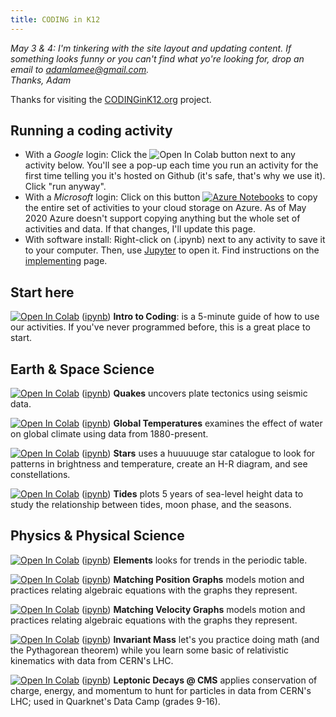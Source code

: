 ```yaml
---
title: CODING in K12  
---
```


*May 3 & 4: I'm tinkering with the site layout and updating content. If something looks funny or you can't find what yo're looking for, drop an email to adamlamee@gmail.com.*  
*Thanks, Adam*

Thanks for visiting the [CODINGinK12.org](http://www.CODINGinK12.org) project. 

## Running a coding activity  
- With a *Google* login: Click the ![Open In Colab](https://colab.research.google.com/assets/colab-badge.svg) button next to any activity below. You'll see a pop-up each time you run an activity for the first time telling you it's hosted on Github (it's safe, that's why we use it). Click "run anyway".  
- With a *Microsoft* login: Click on this button [![Azure Notebooks](https://notebooks.azure.com/launch.svg)](https://notebooks.azure.com/import/gh/adamlamee/CODINGinK12/blob/master/notebooks/intro.ipynb) to copy the entire set of activities to your cloud storage on Azure. As of May 2020 Azure doesn't support copying anything but the whole set of activities and data. If that changes, I'll update this page.  
- With software install: Right-click on (.ipynb) next to any activity to save it to your computer. Then, use [Jupyter](https://jupyter.org/) to open it. Find instructions on the [implementing](./implementing) page.  
  
## Start here  
[![Open In Colab](https://colab.research.google.com/assets/colab-badge.svg)](https://colab.research.google.com/github/adamlamee/CODINGinK12/blob/master/notebooks/intro.ipynb) ([ipynb](https://github.com/adamlamee/CODINGinK12/raw/master/notebooks/intro.ipynb)) **Intro to Coding**: is a 5-minute guide of how to use our activities. If you've never programmed before, this is a great place to start.  
  
## Earth & Space Science  
[![Open In Colab](https://colab.research.google.com/assets/colab-badge.svg)](https://colab.research.google.com/github/adamlamee/CODINGinK12/blob/master/notebooks/quakes.ipynb) ([ipynb](https://github.com/adamlamee/CODINGinK12/raw/master/notebooks/quakes.ipynb)) **Quakes** uncovers plate tectonics using seismic data.  
  
[![Open In Colab](https://colab.research.google.com/assets/colab-badge.svg)](https://colab.research.google.com/github/adamlamee/CODINGinK12/blob/master/notebooks/global-temp.ipynb) ([ipynb](https://github.com/adamlamee/CODINGinK12/raw/master/notebooks/global-temp.ipynb)) **Global Temperatures** examines the effect of water on global climate using data from 1880-present.  
  
[![Open In Colab](https://colab.research.google.com/assets/colab-badge.svg)](https://colab.research.google.com/github/adamlamee/CODINGinK12/blob/master/notebooks/stars.ipynb) ([ipynb](https://github.com/adamlamee/CODINGinK12/raw/master/notebooks/stars.ipynb)) **Stars** uses a huuuuuge star catalogue to look for patterns in brightness and temperature, create an H-R diagram, and see constellations.  
  
[![Open In Colab](https://colab.research.google.com/assets/colab-badge.svg)](https://colab.research.google.com/github/adamlamee/CODINGinK12/blob/master/notebooks/tides.ipynb) ([ipynb](https://github.com/adamlamee/CODINGinK12/raw/master/notebooks/tides.ipynb)) **Tides** plots 5 years of sea-level height data to study the relationship between tides, moon phase, and the seasons.  

## Physics & Physical Science  
[![Open In Colab](https://colab.research.google.com/assets/colab-badge.svg)](https://colab.research.google.com/github/adamlamee/CODINGinK12/blob/master/notebooks/elements.ipynb) ([ipynb](https://github.com/adamlamee/CODINGinK12/raw/master/notebooks/elements.ipynb)) **Elements** looks for trends in the periodic table.  
  
[![Open In Colab](https://colab.research.google.com/assets/colab-badge.svg)](https://colab.research.google.com/github/adamlamee/CODINGinK12/blob/master/notebooks/matching-position-graphs.ipynb) ([ipynb](https://github.com/adamlamee/CODINGinK12/raw/master/notebooks/matching-position-graphs.ipynb)) **Matching Position Graphs** models motion and practices relating algebraic equations with the graphs they represent.  
  
[![Open In Colab](https://colab.research.google.com/assets/colab-badge.svg)](https://colab.research.google.com/github/adamlamee/CODINGinK12/blob/master/notebooks/matching-velocity-graphs.ipynb) ([ipynb](https://github.com/adamlamee/CODINGinK12/raw/master/notebooks/matching-velocity-graphs.ipynb)) **Matching Velocity Graphs** models motion and practices relating algebraic equations with the graphs they represent.  
  
[![Open In Colab](https://colab.research.google.com/assets/colab-badge.svg)](https://colab.research.google.com/github/adamlamee/CODINGinK12/blob/master/notebooks/invariant-mass.ipynb) ([ipynb](https://github.com/adamlamee/CODINGinK12/raw/master/notebooks/invariant-mass.ipynb)) **Invariant Mass** let's you practice doing math (and the Pythagorean theorem) while you learn some basic of relativistic kinematics with data from CERN's LHC.  
  
[![Open In Colab](https://colab.research.google.com/assets/colab-badge.svg)](https://colab.research.google.com/github/adamlamee/CODINGinK12/blob/master/notebooks/leptonic-decays.ipynb) ([ipynb](https://github.com/adamlamee/CODINGinK12/raw/master/notebooks/leptonic-decays.ipynb)) **Leptonic Decays @ CMS** applies conservation of charge, energy, and momentum to hunt for particles in data from CERN's LHC; used in Quarknet's Data Camp (grades 9-16).
